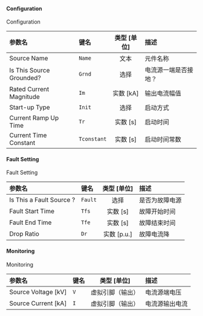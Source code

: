 <!--
DO NOT EDIT THIS FILE DIRECTLY.
This file is generated by tools/comp-docs.js.
All changes will be overwritten by regeneration.
-->

<slot class="model-parameters">

#### Configuration

Configuration

| 参数名 | 键名 | 类型 [单位] | 描述 |
|:------ |:---- |:-----------:|:---- |
| Source Name | `Name` | 文本 | 元件名称 |
| Is This Source Grounded? | `Grnd` | 选择 | 电流源一端是否接地？ |
| Rated Current Magnitude | `Im` | 实数 [kA] | 输出电流幅值 |
| Start\-up Type | `Init` | 选择 | 启动方式 |
| Current Ramp Up Time | `Tr` | 实数 [s] | 启动时间 |
| Current Time Constant | `Tconstant` | 实数 [s] | 启动时间常数 |

#### Fault Setting

Fault Setting

| 参数名 | 键名 | 类型 [单位] | 描述 |
|:------ |:---- |:-----------:|:---- |
| Is This a Fault Source ? | `Fault` | 选择 | 是否为故障电源 |
| Fault Start Time | `Tfs` | 实数 [s] | 故障开始时间 |
| Fault End Time | `Tfe` | 实数 [s] | 故障结束时间 |
| Drop Ratio | `Dr` | 实数 [p\.u\.] | 故障电流降 |

#### Monitoring

Monitoring

| 参数名 | 键名 | 类型 [单位] | 描述 |
|:------ |:---- |:-----------:|:---- |
| Source Voltage \[kV\] | `V` | 虚拟引脚（输出） | 电流源端电压 |
| Source Current \[kA\] | `I` | 虚拟引脚（输出） | 电流源输出电流 |


</slot>
